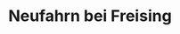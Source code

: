 ---
title: Neufahrn bei Freising
url: /neufahrn-bei-freising/
latitude: 48.319
longitude: 11.688
---